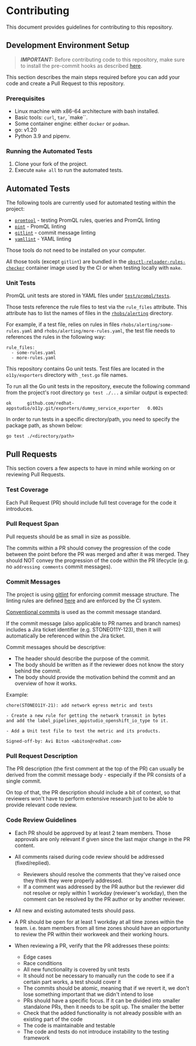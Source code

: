 # Contributing

This document provides guidelines for contributing to this repository.

## Development Environment Setup
> **_IMPORTANT:_** Before contributing code to this repository, make sure to install the
pre-commit hooks as described
[here](https://source.redhat.com/departments/it/it-information-security/blog/python_version_of_rh_pre_commit_and_rh_gitleaks).

This section describes the main steps required before you can add your code and create a
 Pull Request to this repository.

### Prerequisites
* Linux machine with x86-64 architecture with bash installed.
* Basic tools: `curl`, `tar`, `make``.
* Some container engine: either `docker` or `podman`.
* go: v1.20
* Python 3.9 and pipenv.

### Running the Automated Tests
1. Clone your fork of the project.
2. Execute `make all` to run the automated tests.

## Automated Tests
The following tools are currently used for automated testing within the project:
* [`promtool`](https://prometheus.io/docs/prometheus/latest/configuration/unit_testing_rules/) - testing PromQL rules, queries and PromQL linting
* [`pint`](https://cloudflare.github.io/pint) - PromQL linting
* [`gitlint`](https://jorisroovers.com/gitlint/) - commit message linting
* [`yamllint`](https://yamllint.readthedocs.io) - YAML linting

Those tools do not need to be installed on your computer.

All those tools (except `gitlint`) are bundled in the
[`obsctl-reloader-rules-checker`](https://github.com/rhobs/obsctl-reloader-rules-checker/tree/main)
container image used by the CI or when testing locally with `make`.

### Unit Tests
PromQL unit tests are stored in YAML files under [`test/promql/tests`](test/promql/tests).

Those tests reference the rule files to test via the `rule_files` attribute.
This attribute has to list the names of files in the [`rhobs/alerting`](rhobs/alerting) directory.

For example, if a test file, relies on rules in files `rhobs/alerting/some-rules.yaml`
and `rhobs/alerting/more-rules.yaml`, the test file needs to references the rules
in the following way:
```
rule_files:
  - some-rules.yaml
  - more-rules.yaml
```

This repository contains Go unit tests. Test files are located in the `o11y/exporters`
directory with `_test.go` file names.

To run all the Go unit tests in the repository, execute the following command from
the project's root directory `go test ./...` a similar output is expected:

`ok      github.com/redhat-appstudio/o11y.git/exporters/dummy_service_exporter   0.002s`

In order to run tests in a specific directory/path, you need to specify the package path,
as shown below:

`go test ./<directory/path>`


## Pull Requests
This section covers a few aspects to have in mind while working on or reviewing Pull
Requests.

### Test Coverage
Each Pull Request (PR) should include full test coverage for the code it introduces.

### Pull Request Span
Pull requests should be as small in size as possible.

The commits within a PR should convey the progression of the code between the point
before the PR was merged and after it was merged. They should NOT convey the progression
of the code within the PR lifecycle (e.g. no `addressing comments` commit messages).

### Commit Messages
The project is using [gitlint](https://jorisroovers.com/gitlint/) for enforcing commit
message structure. The linting rules are defined [here](.gitlint) and are enforced by
the CI system.

[Conventional commits](https://www.conventionalcommits.org/en/v1.0.0/) is used as
the commit message standard.

If the commit message (also applicable to PR names and branch names) includes a Jira
ticket identifier (e.g. STONEO11Y-123), then it will automatically be referenced within
the Jira ticket.

Commit messages should be descriptive:
* The header should describe the purpose of the commit.
* The body should be written as if the reviewer does not know the story behind the
  commit.
* The body should provide the motivation behind the commit and an overview of how it
  works.

Example:
```
chore(STONEO11Y-21): add network egress metric and tests

- Create a new rule for getting the network transmit in bytes
and add the label_pipelines_appstudio_openshift_io_type to it.

- Add a Unit test file to test the metric and its products.

Signed-off-by: Avi Biton <abiton@redhat.com>
```

### Pull Request Description
The PR description (the first comment at the top of the PR) can usually be derived from
the commit message body - especially if the PR consists of a single commit.

On top of that, the PR description should include a bit of context, so that reviewers
won't have to perform extensive research just to be able to provide relevant code
review.

### Code Review Guidelines
* Each PR should be approved by at least 2 team members. Those approvals are only
relevant if given since the last major change in the PR content.

* All comments raised during code review should be addressed (fixed/replied).
  * Reviewers should resolve the comments that they've raised once they think they were
    properly addressed.
  * If a comment was addressed by the PR author but the reviewer did not resolve or
    reply within 1 workday (reviewer's workday), then the comment can be resolved by
    the PR author or by another reviewer.

* All new and existing automated tests should pass.

* A PR should be open for at least 1 workday at all time zones within the team. i.e.
team members from all time zones should have an opportunity to review the PR within
their workweek and their working hours.

* When reviewing a PR, verify that the PR addresses these points:
  * Edge cases
  * Race conditions
  * All new functionality is covered by unit tests
  * It should not be necessary to manually run the code to see if a certain part works,
    a test should cover it
  * The commits should be atomic, meaning that if we revert it, we don't lose something
    important that we didn't intend to lose
  * PRs should have a specific focus. If it can be divided into smaller standalone
    PRs, then it needs to be split up. The smaller the better
  * Check that the added functionality is not already possible with an existing
    part of the code
  * The code is maintainable and testable
  * The code and tests do not introduce instability to the testing framework
